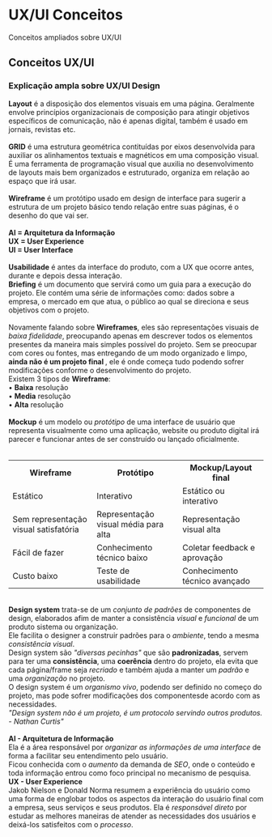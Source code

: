 # UX/UI Conceitos 
Conceitos ampliados sobre UX/UI
<br>
<h2>Conceitos UX/UI</h2>
<h3>Explicação ampla sobre UX/UI Design</h3>
<b>Layout</b> é a disposição dos elementos visuais em uma página. Geralmente envolve princípios organizacionais de composição para atingir objetivos específicos de comunicação, não é apenas digital, também é usado em jornais, revistas etc.
<br><br>
<b>GRID</b> é uma estrutura geométrica contituídas por eixos desenvolvida para auxiliar os alinhamentos textuais e magnéticos em uma composição visual. É uma ferramenta de programação visual que auxilia no desenvolvimento de layouts mais bem organizados e estruturado, organiza em relação ao espaço que irá usar.
<br><br>
<b>Wireframe</b> é um protótipo usado em design de interface para sugerir a estrutura de um projeto básico tendo relação entre suas páginas, é o desenho do que vai ser.
<br><br>
<b>AI = Arquitetura da Informação
	<br>
UX = User Experience
	<br>
UI = User Interface</b>
<br><br>
<b>Usabilidade</b> é antes da interface do produto, com a UX que ocorre antes, durante e depois dessa interação.
<br>
<b>Briefing</b> é um documento que servirá como um guia para a execução do projeto. Ele contém uma série de informações como: dados sobre a empresa, o mercado em que atua, o público ao qual se direciona e seus objetivos com o projeto.
<br><br>
Novamente falando sobre <b>Wireframes</b>, eles são representações visuais de <i>baixa fidelidade</i>, preocupando apenas em descrever todos os elementos presentes da maneira mais simples possível do projeto. Sem se preocupar com cores ou fontes, mas entregando de um modo organizado e limpo, <b>ainda não é um projeto final </b>, ele é onde começa tudo podendo sofrer modificações conforme o desenvolvimento do projeto.
<br>
Existem 3 tipos de <b>Wireframe</b>:
<br>
• <b>Baixa</b> resolução
<br>
• <b>Media</b> resolução
<br>
• <b>Alta</b> resolução
<br><br>
<b>Mockup</b> é um modelo ou <i>protótipo</i> de uma interface de usuário que representa visualmente como uma aplicação, website ou produto digital irá parecer e funcionar antes de ser construído ou lançado oficialmente.
<br><br>
<table>
	<tr>
		<th>Wireframe</th>
		<th>Protótipo</th>
		<th>Mockup/Layout final</th>
	</tr>
	<tr>
		<td>Estático</td>
		<td>Interativo</td>
		<td>Estático ou interativo</td>
	</tr>
	<tr>
		<td>Sem representação visual satisfatória</td>
		<td>Representação visual média para alta</td>
		<td>Representação visual alta</td>
	</tr>
	<tr>
		<td>Fácil de fazer</td>
		<td>Conhecimento técnico baixo</td>
		<td>Coletar feedback e aprovação</td>
	</tr>
	<tr>
		<td>Custo baixo</td>
		<td>Teste de usabilidade</td>
		<td>Conhecimento técnico avançado</td>
	</tr>
</table>
<br>
<b>Design system</b> trata-se de um <i>conjunto de padrões</i> de componentes de design, elaborados afim de manter a consistência <i>visual</i> e <i>funcional</i> de um produto sistema ou organização.
<br>
Ele facilita o designer a construir padrões para o <i>ambiente</i>, tendo a mesma <i>consistência visual</i>.
<br>
Design system são <i>"diversas pecinhas"</i> que são <b>padronizadas</b>, servem para ter uma <b>consistência</b>, uma <b>coerência</b> dentro do projeto, ela evita que cada página/frame seja <i>recriado</i> e também ajuda a manter um <i>padrão</i> e uma <i>organização</i> no projeto.
<br>
O design system é um <i>organismo vivo</i>, podendo ser definido no começo do projeto, mas pode sofrer modificações dos componentesde acordo com as necessidades.
<br>
<i>"Design system não é um projeto, é um protocolo servindo outros produtos. - Nathan Curtis"</i>
<br><br>
<b>AI - Arquitetura de Informação</b>
<br>
Ela é a área responsável por <i>organizar as informações de uma interface</i> de forma a facilitar seu entendimento pelo usuário.
<br>
Ficou conhecida com o <i>aumento</i> da demanda de <i>SEO</i>, onde o conteúdo e toda informação entrou como foco principal no mecanismo de pesquisa.
<br>
<b>UX - User Experience</b>
<br>
Jakob Nielson e Donald Norma resumem a experiência do usuário como uma forma de englobar todos os aspectos da interação do usuário final com a empresa, seus serviços e seus produtos. Ela é <i>responsável direto</i> por estudar as melhores maneiras de atender as necessidades dos usuários e deixá-los satisfeitos com o <i>processo</i>.
<br>
